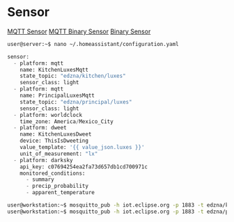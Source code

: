 # Sensor

[MQTT Sensor](https://home-assistant.io/components/sensor.mqtt/)
[MQTT Binary Sensor](https://home-assistant.io/components/binary_sensor.mqtt/)
[Binary Sensor](https://home-assistant.io/components/binary_sensor/)

```sh
user@server:~$ nano ~/.homeassistant/configuration.yaml
```

```python
sensor:
  - platform: mqtt
    name: KitchenLuxesMqtt
    state_topic: "edzna/kitchen/luxes"
    sensor_class: light
  - platform: mqtt
    name: PrincipalLuxesMqtt
    state_topic: "edzna/principal/luxes"
    sensor_class: light
  - platform: worldclock
    time_zone: America/Mexico_City
  - platform: dweet
    name: KitchenLuxesDweet
    device: ThisIsDweeting
    value_template: '{{ value_json.luxes }}'
    unit_of_measurement: "lx"
  - platform: darksky
    api_key: c07694254ea2fa73d657db1cd700971c
    monitored_conditions:
      - summary
      - precip_probability
      - apparent_temperature
```

```sh
user@workstation:~$ mosquitto_pub -h iot.eclipse.org -p 1883 -t edzna/kitchen/luxes -m 25
user@workstation:~$ mosquitto_pub -h iot.eclipse.org -p 1883 -t edzna/principal/luxes -m 50
```
